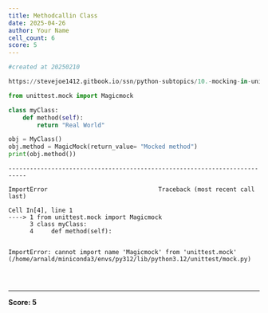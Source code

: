 ```yaml
---
title: Methodcallin Class
date: 2025-04-26
author: Your Name
cell_count: 6
score: 5
---
```


```python
#created at 20250210

```


```python
https://stevejoe1412.gitbook.io/ssn/python-subtopics/10.-mocking-in-unit-tests
```


```python
from unittest.mock import Magicmock

class myClass:
    def method(self):
        return "Real World"

obj = MyClass()
obj.method = MagicMock(return_value= "Mocked method")
print(obj.method())
```


    ---------------------------------------------------------------------------

    ImportError                               Traceback (most recent call last)

    Cell In[4], line 1
    ----> 1 from unittest.mock import Magicmock
          3 class myClass:
          4     def method(self):


    ImportError: cannot import name 'Magicmock' from 'unittest.mock' (/home/arnald/miniconda3/envs/py312/lib/python3.12/unittest/mock.py)



```python

```


```python

```


```python

```


---
**Score: 5**